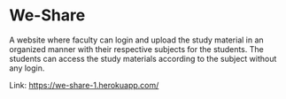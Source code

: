 # We-Share

A website where faculty can login and upload the study material in an organized manner with their respective subjects for the students. 
The students can access the study materials according to the subject without any login.

Link: https://we-share-1.herokuapp.com/
